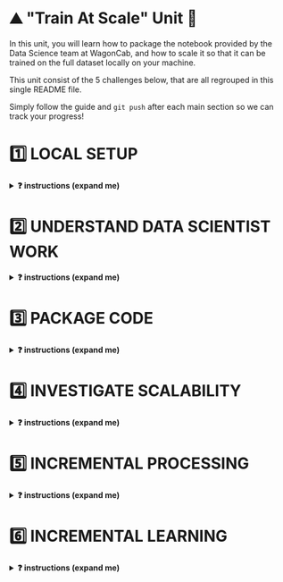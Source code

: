 # ⛰ "Train At Scale" Unit 🗻

In this unit, you will learn how to package the notebook provided by the Data Science team at WagonCab, and how to scale it so that it can be trained on the full dataset locally on your machine.

This unit consist of the 5 challenges below, that are all regrouped in this single README file.

Simply follow the guide and `git push` after each main section so we can track your progress!

# 1️⃣ LOCAL SETUP

<details>
  <summary markdown='span'><strong>❓ instructions (expand me)</strong></summary>

As lead ML Engineer for the project, your first role is to setup a local working environment (pyenv) and a python package that only contains the skeleton of your code base.

💡 Packaging notebooks is a key ML Engineer skill. It allows
- Other users to collaborate on the code
- To call the code locally or on a remote machine in order for example to train the `taxifare` on a bigger machine
- To put the code in production (on a server that never stops running) in order to expose it as an **API** or through a **website**
- Render the code operable so that it can be ran manually or plugged to an automation workflow

### 1.1) Create new pyenv [🐍 taxifare-model]

❓ Create the virtual env

```bash
cd ~/code/<user.github_nickname>/{{local_path_to("07-ML-OPS/01-Train-at-scale/01-Train-at-scale")}}
python --version # First, check your <YOUR_PYTHON_VERSION>. For example: 3.8.12
```

```bash
pyenv virtualenv <YOUR_PYTHON_VERSION> taxifare-model
pip install --upgrade pip
pyenv local taxifare-model
code .
```

Then, make sure both your OS terminal, your VS-code integrated terminal display well [🐍 taxifare-model].
On VS code, open any `.py` file and check that taxifare-model is also activated by clicking on the bottom right pyenv section as below
<img src='https://wagon-public-datasets.s3.amazonaws.com/data-science-images/07-ML-OPS/pyenv-setup.png'>

### 1.2) Get familiar with the taxifare package stucture

❓ Take 10 min to understand the structure of the boilerplate we've prepared for you (don't go into detai. It's entry is `taxifare.interface.main_local`

```bash
. # Challenge folder root
├── Makefile          # Main "interface" with your project. Use to launch tests, or start trainings etc... from the CLI
├── README.md         # The file you are reading right now!
├── notebooks
│   └── datascientist_deliverable.ipynb # The deliverable from the DS team!
├── pytest.ini        # test configuration file (do not touch)
├── requirements.txt  # list all third party packages to add to your local environment
├── setup.py          # allow to `pip install` your package
├── taxifare          # the code logic for this package
│   ├── __init__.py
│   ├── interface
│   │   ├── __init__.py
│   │   └── main_local.py   # Your main python entry point that contains all the "routes" that will be accessible from "outside"
│   └── ml_logic
│       ├── __init__.py
│       ├── data.py         # save, load and clean data
│       ├── encoders.py     # custom encoders utilities
│       ├── model.py        # tensorflow model
│       ├── params.py       # global project params
│       ├── preprocessor.py # sklearn preprocessing pipelines
│       ├── registry.py     # save and load models
│       └── utils.py        # useful python functions that can be shared accross the taxifare package
├── tests  # Tests to run using make pytest
│   ├── ...
│   └── ...
├── .gitignore
```

❓ Install your package on this new virtual env.

```bash
cd ~/code/<user.github_nickname>/{{local_path_to("07-ML-OPS/01-Train-at-scale/01-Train-at-scale")}}
pip install -e .
```

Make sure the package is installed by running `pip list | grep taxifare-model`. It should print the absolute path to the package.


### 1.3) Let's store all our data locally at `~/.lewagon/mlops/`

❓ Let's store our `data` folder *outside* of this challenge folder, so that it can be accessible by all other challenges during the whole MLOPS module. We don't want it to be git tracked anyway!

``` bash
mkdir -p ~/.lewagon/mlops/data
mkdir -p ~/.lewagon/mlops/data/raw
mkdir -p ~/.lewagon/mlops/data/processed
```

❓ While we are here, let's also create a storage folder for our `training_outputs` that will also be shared by all challenges

```bash
mkdir -p ~/.lewagon/mlops/training_outputs
mkdir -p ~/.lewagon/mlops/training_outputs/metrics
mkdir -p ~/.lewagon/mlops/training_outputs/models
mkdir -p ~/.lewagon/mlops/training_outputs/params
```

You can now see that the data for the challenges to come is stored in `~/.lewagon/mlops/` along with the notebooks of the data science team and the model outputs:

``` bash
tree -a ~/.lewagon/mlops/

# YOU SHOULD SEE THIS
├── data              # This is where
│   ├── processed     # You will store intermediate processed data
│   └── raw           # You will download samples of the raw data
└── training_outputs
    ├── metrics       # trained model metrics
    ├── models        # trained model weights (can be large!)
    └── params        # trained model hyper parameters
```

❓ Now, download the raw datasets

```bash
# 3 train sets
curl https://wagon-public-datasets.s3.amazonaws.com/taxi-fare-ny/train_1k.csv > ~/.lewagon/mlops/data/raw/train_1k.csv
curl https://wagon-public-datasets.s3.amazonaws.com/taxi-fare-ny/train_10k.csv > ~/.lewagon/mlops/data/raw/train_10k.csv
curl https://wagon-public-datasets.s3.amazonaws.com/taxi-fare-ny/train_100k.csv > ~/.lewagon/mlops/data/raw/train_100k.csv
curl https://wagon-public-datasets.s3.amazonaws.com/taxi-fare-ny/train_500k.csv > ~/.lewagon/mlops/data/raw/train_500k.csv

# 3 val sets
curl https://wagon-public-datasets.s3.amazonaws.com/taxi-fare-ny/val_1k.csv > ~/.lewagon/mlops/data/raw/val_1k.csv
curl https://wagon-public-datasets.s3.amazonaws.com/taxi-fare-ny/val_10k.csv > ~/.lewagon/mlops/data/raw/val_10k.csv
curl https://wagon-public-datasets.s3.amazonaws.com/taxi-fare-ny/val_100k.csv > ~/.lewagon/mlops/data/raw/val_100k.csv
curl https://wagon-public-datasets.s3.amazonaws.com/taxi-fare-ny/val_500k.csv > ~/.lewagon/mlops/data/raw/val_500k.csv
```

❗️ And only if you have excellent internet connexion and 6Go free space on your computer (not mandatory)

```bash
curl https://wagon-public-datasets.s3.amazonaws.com/taxi-fare-ny/train_50M.csv.zip > data/raw/train_50M.csv.zip
```

</details>

# 2️⃣ UNDERSTAND DATA SCIENTIST WORK

<details>
  <summary markdown='span'><strong>❓ instructions (expand me)</strong></summary>

*⏱ Duration:  spend 1 hour max on this*

❓ Open `datascientist_deliverable.ipynb` within VScode (forget about Jupyter for this module), and run all cells carefully while understanding them. This handover between you and the DS team is the perfect time to interact with them (i.e your buddy or a TA).

❗️ Make sure to use `taxifare_model` as ipykernel venv

<img src='https://wagon-public-datasets.s3.amazonaws.com/data-science-images/07-ML-OPS/pyenv-notebook.png'>

</details>


# 3️⃣ PACKAGE CODE

<details>
  <summary markdown='span'><strong>❓ instructions (expand me)</strong></summary>

🎯 Your goal is to be able to run the `taxifare.interface.main_local` module as per below

```bash
# -> model
python -m taxifare.interface.main_local
```

❓ To do so, please code the missing code marked `# YOUR CODE HERE` in the following files. It should follow the Notebook pretty closely!

```markdown
├── taxifare
│   ├── __init__.py
│   ├── interface
│   │   ├── __init__.py
│   │   └── main_local.py   # ❓ Start here: code `preprocess_and_train`, `pred`
│   └── ml_logic
│       ├── __init__.py
│       ├── data.py         # ❓ `clean data`
│       ├── encoders.py     # ❓ `transform_time_features`, `transform_lonlat_features`, `compute_geohash`
│       ├── model.py        # ❓ `initialize_model`, `compile_model`, `train_model`
│       ├── params.py       # ✅ You can change `DATASET_SIZE`
│       ├── preprocessor.py # ❓ `preprocess_features`
│       ├── registry.py     # ✅ `save_model` and `load_model` are already coded for you
│       └── utils.py        # ✅ keep for later
```

**🧪 Test your code**

❓ First, make sure your package runs properly with `python -m taxifare.interface.main_local`.
- Debug it until it runs!
- Use the following dataset size

```python
# taxifare/ml_logic/params.py
DATASET_SIZE = '1k' # To iterate faster in debug mode 🐞
DATASET_SIZE = '100k' # Should work at least once with it
```

❓ Then only, try to pass tests with `make test_train_at_scale_3`


</details>

# 4️⃣ INVESTIGATE SCALABILITY

<details>
  <summary markdown='span'><strong>❓ instructions (expand me)</strong></summary>

*⏱ Duration:  spend 20 minutes max on this here*

Now that you managed to make the package work for a small dataset, time to see how it will handle the real dataset!

👉 Switch `ml_logic.params.DATASET_SIZE` and `ml_logic.params.VALIDATION_DATASET_SIZE` to `'500k'` to start getting serious!

❓ Investigate **which part of your code takes the most time and memory usage** and try to answer the following questions with your buddy:
- [ ] What part of your code holds the key bottlenecks?
- [ ] What kind of bottlenecks are the most worrying? (Time, Memory?)
- [ ] Do you think it will scale to 50M rows?
- [ ] Can you think about potential solutions? Write down your ideas, but do not implement them yet!

💡 Hint: Use `ml_logic.utils.simple_time_and_memory_tracker` to decorate the methods of your choice as below

```python
# taxifare.ml_logic.data.py
from taxifare.ml_logic.utils import simple_time_and_memory_tracker

@simple_time_and_memory_tracker
def clear_data() -> pd.DataFrame:
    ...
```

(💡 Optional) If you don't remember exactly how decorators work, refer to our lecture [0405-Communicate](https://kitt.lewagon.com/camps/<user.batch_slug>/lectures/content/04-Decision-Science_05-Communicate.slides.html?title=Communicate#/6/3)

</details>


# 5️⃣ INCREMENTAL PROCESSING

<details>
  <summary markdown='span'><strong>❓ instructions (expand me)</strong></summary>

🎯 Your goal is to improve your codebase so as **to be able to process our model on `50M` rows or even more, without RAM limits**.

### 5.1) Discussion

**What did we learn?**

From previous challenge, we've seen that we have memory and time constraints:
- the `(55M,8)` `raw_data` loaded in memory as dataframe takes about 12GB of RAM, which is too much for most computers.
- the `(55M,65)` preprocessed dataframe is even bigger.
- the `ml_logic.encoders.compute_geohash` method takes an awful long time to process 🤯

**What could we do?**

1. One solution is to buy **more RAM from a Virtual Machine** in the cloud and process it there (and it is often the simplest way to deal with such problem)
2. Another could be to load each column of the `raw_data` individually, and prepare some preprocessing on it, **column by column**
```python
for col in column_names:
    df_col = pd.read_csv("raw_data.csv", usecols=col)
    # do preprocessing on the single column here
```

However, you may encounter datasets whose individual columns are "too big to load anyway"! By the way, the [real NYC dataset](https://www1.nyc.gov/site/tlc/about/tlc-trip-record-data.page) is even bigger than 55M rows and actually weight about 156GB !

**Proposed solution: incremental preprocessing 🔪 chunk-by-chunk 🔪**

Did you notice our preprocessing is **stateless**?
- We don't need to store (_fit_) any information about columns of the train set (such as _standard deviation_), to apply it (_transform_) on the test set.
- We can therefore decouple the _preprocessing_ from the _training_ instead of grouping everything into a pipeline `preprocess_and_train`.
  - We will `preprocess` and store `data_processed` once-for-all on our hard drive
  - Then `train` our model from that `data_processed` later on.
  - When new data will arrive, we'll simply apply the preprocessing to it as a pure python function.

Secondly, as we do not need to compute _column-wise-statistics_ but only perform _row-by-row preprocessing_, we can do the preprocessing **chunk by chunk**, with chunks of limited size (e.g 100_000 rows), each chunk fitting nicely in memory! And then simply append each _processed chunk_ at the end of a CSV on our local disk. It won't make it faster but at least it will compute without crashing. And you only need to do it once.

<img src="https://wagon-public-datasets.s3.amazonaws.com/data-science-images/07-ML-OPS/process_by_chunk.png">

### 5.2) Your turn

❓ **First, bring back smaller dataset sizes while you try to make it work.**

```python
# params.py
DATASET_SIZE = '1k'
VALIDATION_DATASET_SIZE = '1k'
CHUNK_SIZE = 200
```

❓ **Then, copy-paste and code this new route given below `def preprocess()` in your `ml_logic.interface.main_local` module**

[//]: # (  🚨 Code below is NOT the single source of truth. Original is in data-solutions repo 🚨 )

<br>

<details>
    <summary markdown='span'><strong>👇 Code to copy 👇</strong></summary>

```python
def preprocess(training_set=True):
    """
    Preprocess the dataset iteratively, loading data by chunks fitting in memory,
    processing each chunk, appending each of them to a final dataset preprocessed,
    and saving final prepocessed dataset as CSV
    """

    print("\n⭐️ use case: preprocess")

    # local saving paths given to you (do not overwrite these data_path variable)
    if training_set:
        source_name = f"train_{DATASET_SIZE}.csv"
        destination_name = f"train_processed_{DATASET_SIZE}.csv"
    else:
        source_name = f"val_{VALIDATION_DATASET_SIZE}.csv"
        destination_name = f"val_processed_{VALIDATION_DATASET_SIZE}.csv"

    data_raw_path = os.path.abspath(os.path.join(
        LOCAL_STORAGE_PATH, "data", "raw", source_name))
    data_processed_path = os.path.abspath(os.path.join(
        LOCAL_STORAGE_PATH, "data", "processed", destination_name))

    # iterate on the dataset, by chunks
    chunk_id = 0

    while (True):
        print(f"processing chunk n°{chunk_id}...")

        # load in memory the chunk numbered `chunk_id` of size CHUNK_SIZE
        # 🎯 Hint: check out pd.read_csv(skiprows=..., nrows=...)
        # YOUR CODE HERE

        # clean chunk
        # YOUR CODE HERE

        # create X_chunk,y_chunk
        # YOUR CODE HERE

        # create X_processed_chunk and concatenate (X_processed_chunk, y_chunk) into data_processed_chunk
        # YOUR CODE HERE

        # Save data_processed_chunk to local disk by appending rows to previous chunk
        # 🎯 Hints1: check out pd.to_csv(mode=...)
        # YOUR CODE HERE

        chunk_id += 1

    # 🧪 Write test output (used by Kitt to track progress - do not remove)
    if training_set:
        data_processed = pd.read_csv(data_processed_path, header=None, dtype=DATA_PROCESSED_DTYPES_OPTIMIZED).to_numpy()
        write_result(name="test_preprocess", subdir="train_at_scale",
                    data_processed_head=data_processed[0:2])

    print("✅ data processed saved entirely")
```

</details>

<br>

**🧪 Test your code**
Only after you are able to run your newly created code, test it with `make test_train_at_scale_5`.


**❓ Finally, create and store the 2 large preprocessed datasets that will be used for our training**
- `data/processed/train_processed_500k.csv`
- `data/processed/val_processed_500k.csv`

It shouldn't create memory problems anymore if you use the chunk size below!
```python
# params.py
DATASET_SIZE = '500k'
VALIDATION_DATASET_SIZE = '500k'
CHUNK_SIZE = 100,000
```
🎉 Given few hours of computation, we could easily process the 55 Millions rows too, but let's not do it today!

</details>

# 6️⃣ INCREMENTAL LEARNING

<details>
  <summary markdown='span'><strong>❓ instructions (expand me)</strong></summary>

🎯 Goal: Train our model on the full `data_processed.csv`

### 6.1) Discussion

We cannot load such dataset of shape (55M, 65) in RAM all at once, but we can load it chunk by chunk.

**How do we train a model "chunk by chunk" ?**

This is called **incremental learning** or **partial_fit**
- We initialize a model with random weights ${\theta_0}$
- We load the first `data_processed_chunk` in memory (say, 100_000 rows)
- We train model on the first chunk , and update its weights accordingly ${\theta_0} \rightarrow {\theta_1}$
- We load the second `data_processed_chunk` in memory
- We *retrain* model with this second chunk, this time updating previously computed weights ${\theta_1} \rightarrow {\theta_2}$!
- etc... until the end of the entire dataset

❗️ Not all machine-learning model support incremental learning: only *parametric* models $f_{\theta}$ that are based on *iterative update methods* like gradient descent do
- In **scikit-learn**, `model.partial_fit()` is only available SGDRegressor/Classifier and few others ([read this carefully 📚](https://scikit-learn.org/0.15/modules/scaling_strategies.html#incremental-learning)).
- In **tensorflow** and another other deep learning framework, training is always iterative and incremental learning is the default behavior! You just need to avoid calling `model.initialize()` between two chunks!

❗️ Do not confuse `chunk_size` with `batch_size` from deep learning
- For each chunk (big), your model will read data batch-per-batch (small) many times over (epochs)

<img src='https://wagon-public-datasets.s3.amazonaws.com/data-science-images/07-ML-OPS/train_by_chunk.png'>


👍 **Pros:**: This universal approach is framework independent. You can use it with scikit-learn, XGBoost, Tensorflow etc...

👎 **Cons**: The model will be biased towards fitting the *latest chunk* better than the *first* ones. In our case, it is not a problem as our training dataset is shuffled, but it is important to keep that in mind when we will do a partial-fit of our model with newer data once it is in production.

<br>

<details>
  <summary markdown='span'><strong>🤔 Do we really need chunks with tensorflow?</strong></summary>

Granted, thanks to tensorflow `Datasets` you will not always need "chunks" as you can use batch-per-batch dataset loading as below

```python
import tensorflow as tf
ds = tf.data.experimental.make_csv_dataset(data_processed_55M.csv, batch_size=256)
model.fit(ds)
```

However, we would like to teach you the universal method of incremental fit by chunk in this challenge, as it applies to any framework, and will prove useful to *partially retrain* your model with newer data once it is put in production.
</details>

<br>

### 6.2) Your turn

**❓ Copy paste and try to code this new route `def train()` below in your `ml_logic.interface.main_local` module**

[//]: # (  🚨 Code below is not the single source of truth 🚨 )
<details>
    <summary markdown='span'><strong>👇 Code to copy 👇</strong></summary>

```python
def train():
    """
    Training on the full (already preprocessed) dataset, by loading it
    chunk-by-chunk, and updating the weight of the model for each chunks.
    Save model, compute validation metrics on a holdout validation set that is
    common to all chunks.
    """
    print("\n ⭐️ use case: train")

    # First, load a validation set common to all chunks and create (X_val, y_val)
    data_val_processed_path = os.path.abspath(os.path.join(
        LOCAL_STORAGE_PATH, "data", "processed", f"val_processed_{VALIDATION_DATASET_SIZE}.csv"))
    # YOUR CODE BELOW


    # Iterate on the full training dataset chunk per chunks. Break out of the loop if you receive no data to train upon!
    model = None
    chunk_id = 0
    metrics_val_list = []  # store each metrics_val_chunk

    while (True):
        print(f"loading and training on preprocessed chunk n°{chunk_id}...")

        # Load chunk of preprocess data and create (X_train_chunk, y_train_chunk)
        # YOUR CODE HERE

        # Train a model incrementally and print validation metrics for this chunk
        learning_rate = 0.001
        batch_size = 256
        # YOUR CODE HERE

        chunk_id += 1

    # Save model and training params
    params = dict(
        learning_rate=learning_rate,
        batch_size=batch_size,
        incremental=True,
        chunk_size=CHUNK_SIZE)

    metrics_val_mean_all_chunks = np.mean(np.array(metrics_val_list))
    metrics = dict(mean_val=metrics_val_mean_all_chunks)

    save_model(model, params=params, metrics=metrics)

    # 🧪 Write test output (used by Kitt to track progress - do not remove)
    write_result(name="test_train", subdir="train_at_scale",
                 metrics=metrics)

    print("✅ model trained and saved")
```
</details>

🏁 Congratulations! 🏁

</details>
